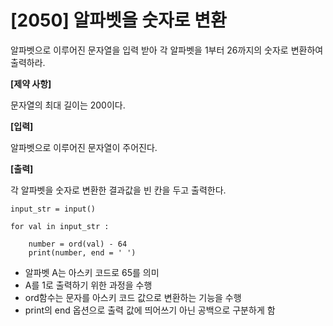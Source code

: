 # [2050] 알파벳을 숫자로 변환 #

알파벳으로 이루어진 문자열을 입력 받아 각 알파벳을 1부터 26까지의 숫자로 변환하여 출력하라.

**[제약 사항]**

문자열의 최대 길이는 200이다.

**[입력]**

알파벳으로 이루어진 문자열이 주어진다.

**[출력]**

각 알파벳을 숫자로 변환한 결과값을 빈 칸을 두고 출력한다.
```
input_str = input()

for val in input_str :

    number = ord(val) - 64
    print(number, end = ' ')
```
- 알파벳 A는 아스키 코드로 65를 의미
- A를 1로 출력하기 위한 과정을 수행
- ord함수는 문자를 아스키 코드 값으로 변환하는 기능을 수행
- print의 end 옵션으로 출력 값에 띄어쓰기 아닌 공백으로 구분하게 함